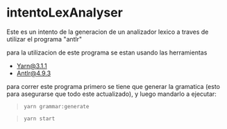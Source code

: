 # intentoLexAnalyser
Este es un intento de la generacion de un analizador lexico a traves de utilizar el programa "antlr"

para la utilizacion de este programa se estan usando las herramientas

- Yarn@3.1.1
- Antlr@4.9.3

para correr este programa primero se tiene que generar la gramatica (esto para asegurarse que todo este actualizado), y luego mandarlo a ejecutar:

> `yarn grammar:generate`

> `yarn start`